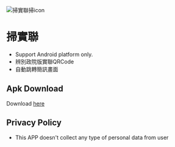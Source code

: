 ![掃實聯掃icon](https://github.com/k27n/scanForTaiwan/blob/main/ic_launcher.png?raw=true "掃實聯掃icon")
# 掃實聯
  * Support Android platform only.
  * 辨別政院版實聯QRCode
  * 自動跳轉簡訊畫面

## Apk Download
Download [here](https://play.google.com/store/apps/details?id=com.snf)

## Privacy Policy
  * This APP doesn't collect any type of personal data from user
